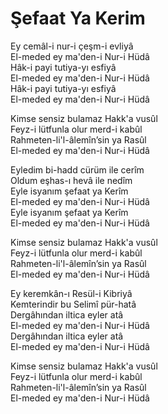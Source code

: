 # Şefaat Ya Kerim  
Ey cemâl-i nur-i çeşm-i evliyâ  
El-meded ey ma'den-i Nur-i Hüdâ  
Hâk-i payi tutiya-yı esfiyâ  
El-meded ey ma'den-i Nur-i Hüdâ  
Hâk-i payi tutiya-yı esfiyâ  
El-meded ey ma'den-i Nur-i Hüdâ  
   
Kimse sensiz bulamaz Hakk'a vusûl  
Feyz-i lütfunla olur merd-i kabûl  
Rahmeten-li'l-âlemîn’sin ya Rasûl  
El-meded ey ma'den-i Nur-i Hüdâ  
   
Eyledim bi-hadd cürüm ile cerîm  
Oldum eşhas-ı hevâ ile nedîm  
Eyle isyanım şefaat ya Kerîm  
El-meded ey ma'den-i Nur-i Hüdâ  
Eyle isyanım şefaat ya Kerîm  
El-meded ey ma'den-i Nur-i Hüdâ 
   
Kimse sensiz bulamaz Hakk'a vusûl  
Feyz-i lütfunla olur merd-i kabûl  
Rahmeten-li'l-âlemîn’sin ya Rasûl  
El-meded ey ma'den-i Nur-i Hüdâ  
   
Ey keremkân-ı Resül-i Kibriyâ  
Kemterindir bu Selimî pür-hatâ  
Dergâhından iltica eyler atâ  
El-meded ey ma'den-i Nur-i Hüdâ  
Dergâhından iltica eyler atâ  
El-meded ey ma'den-i Nur-i Hüdâ  
   
Kimse sensiz bulamaz Hakk'a vusûl  
Feyz-i lütfunla olur merd-i kabûl  
Rahmeten-li'l-âlemîn’sin ya Rasûl  
El-meded ey ma'den-i Nur-i Hüdâ  